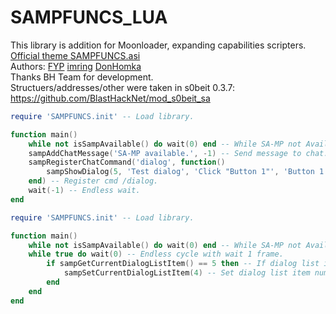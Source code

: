 # SAMPFUNCS_LUA

This library is addition for Moonloader, expanding capabilities scripters.  
[Official theme SAMPFUNCS.asi](https://blast.hk/threads/17/)  
Authors: [FYP](https://blast.hk/members/2/) [imring](https://blast.hk/members/106094/) [DonHomka](https://blast.hk/members/161656/)  
Thanks BH Team for development.  
Structuers/addresses/other were taken in s0beit 0.3.7: https://github.com/BlastHackNet/mod_s0beit_sa  

```lua
require 'SAMPFUNCS.init' -- Load library.

function main()
	while not isSampAvailable() do wait(0) end -- While SA-MP not Available then wait 1 frame.
	sampAddChatMessage('SA-MP available.', -1) -- Send message to chat.
	sampRegisterChatCommand('dialog', function()
		sampShowDialog(5, 'Test dialog', 'Click "Button 1"', 'Button 1', 'Button 2', 0) -- Show dialog "Test dialog".
	end) -- Register cmd /dialog.
	wait(-1) -- Endless wait.
end
```

```lua
require 'SAMPFUNCS.init' -- Load library.

function main()
	while not isSampAvailable() do wait(0) end -- While SA-MP not Available then wait 1 frame.
	while true do wait(0) -- Endless cycle with wait 1 frame.
		if sampGetCurrentDialogListItem() == 5 then -- If dialog list item is number 5 then..
			sampSetCurrentDialogListItem(4) -- Set dialog list item number 4.
		end
	end
end
```

